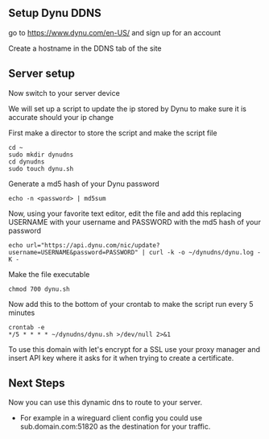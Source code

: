 ## Setup Dynu DDNS
go to https://www.dynu.com/en-US/ and sign up for an account

Create a hostname in the DDNS tab of the site

## Server setup
Now switch to your server device

We will set up a script to update the ip stored by Dynu to make sure it is accurate should your ip change

First make a director to store the script and make the script file
```
cd ~
sudo mkdir dynudns
cd dynudns
sudo touch dynu.sh
```

Generate a md5 hash of your Dynu password 
```
echo -n <password> | md5sum
```

Now, using your favorite text editor, edit the file and add this replacing USERNAME with your username and PASSWORD with the md5 hash of your password
```
echo url="https://api.dynu.com/nic/update?username=USERNAME&password=PASSWORD" | curl -k -o ~/dynudns/dynu.log -K - 
```

Make the file executable
```
chmod 700 dynu.sh
```

Now add this to the bottom of your crontab to make the script run every 5 minutes
```
crontab -e
*/5 * * * * ~/dynudns/dynu.sh >/dev/null 2>&1 
```

To use this domain with let's encrypt for a SSL use your proxy manager and insert API key where it asks for it when trying to create a certificate.

## Next Steps
Now you can use this dynamic dns to route to your server.  
- For example in a wireguard client config you could use sub.domain.com:51820 as the destination for your traffic. 
